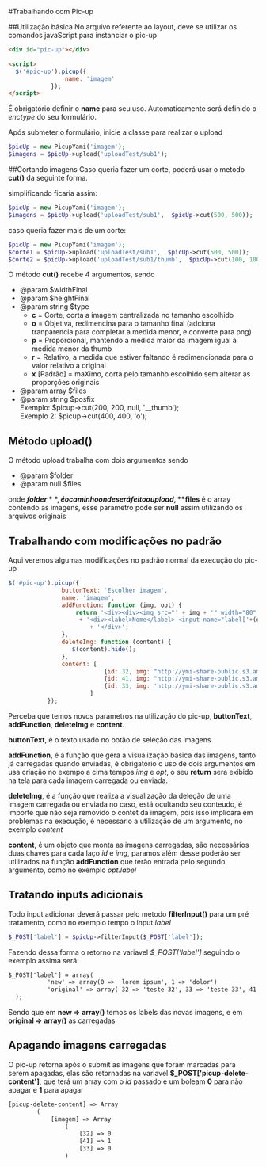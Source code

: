 #Trabalhando com Pic-up


##Utilização básica
No arquivo referente ao layout, deve se utilizar os comandos javaScript para instanciar o pic-up



```html
<div id="pic-up"></div>

<script>
  $('#pic-up').picup({
                name: 'imagem'
            });
</script>
``` 

É obrigatório definir o **name** para seu uso. Automaticamente será definido o *enctype* do seu formulário.


Após submeter o formulário, inicie a classe para realizar o upload
```php
$picUp = new PicupYami('imagem');
$imagens = $picUp->upload('uploadTest/sub1');
``` 

##Cortando imagens
Caso queria fazer um corte, poderá usar o metodo **cut()** da seguinte forma.

simplificando ficaria assim:
```php
$picUp = new PicupYami('imagem');
$imagens = $picUp->upload('uploadTest/sub1',  $picUp->cut(500, 500));
``` 

caso queria fazer mais de um corte:
```php
$picUp = new PicupYami('imagem');
$corte1 = $picUp->upload('uploadTest/sub1',  $picUp->cut(500, 500));
$corte2 = $picUp->upload('uploadTest/sub1/thumb',  $picUp->cut(100, 100));
```
 
O método **cut()** recebe 4 argumentos, sendo
* @param $widthFinal
* @param $heightFinal
* @param string $type
    * **c** = Corte, corta a imagem centralizada no tamanho escolhido 
    * **o** = Objetiva, redimencina para o tamanho final (adciona tranparencia para completar a medida menor, e converte para png)
    * **p** = Proporcional, mantendo a medida maior da imagem igual a medida menor da thumb
    * **r** = Relativo, a medida que estiver faltando é redimencionada para o valor relativo a original
    * **x** [Padrão] = maXimo, corta pelo tamanho escolhido sem alterar as proporções originais
* @param array $files
* @param string $posfix <br>
    Exemplo:  $picup->cut(200, 200, null, '__thumb'); <br>
    Exemplo 2: $picup->cut(400, 400, 'o');

## Método upload()
O método upload trabalha com dois argumentos sendo
* @param $folder
* @param null $files

onde **$folder**, é o caminho onde será feito o upload, **$files** é o array contendo as imagens, esse parametro pode ser **null** assim utilizando os arquivos originais
 
 ## Trabalhando com modificações no padrão
 
 Aqui veremos algumas modificações no padrão normal da execução do pic-up
  ```javascript
  $('#pic-up').picup({
                 buttonText: 'Escolher imagem',
                 name: 'imagem',
                 addFunction: function (img, opt) {
                     return '<div><div><img src="' + img + '" width="80" /></div>'
                      + '<div><label>Nome</label> <input name="label['+(opt != undefined ? opt.id : "" )+']" value="'+(opt != undefined && opt.label != undefined ? opt.label : "" )+'" /></div>'
                         + '</div>';
                 },
                 deleteImg: function (content) {
                    $(content).hide();
                 },
                 content: [
                             {id: 32, img: "http://ymi-share-public.s3.amazonaws.com/images/theconcept/skus/ec193cp84fzbww_1_26296.JPG", label: "teste 32"},
                             {id: 41, img: "http://ymi-share-public.s3.amazonaws.com/images/theconcept/skus/ec193cp84fzbww_1_26296.JPG", label: "teste 41"},
                             {id: 33, img: 'http://ymi-share-public.s3.amazonaws.com/images/theconcept/skus/ec193cp89ruoww_1_72676.jpg', label: "teste 33"}
                         ]
             });
```

Perceba que temos novos parametros na utilização do pic-up, **buttonText**, **addFunction**, **deleteImg** e **content**.

**buttonText**, é o texto usado no botão de seleção das imagens

**addFunction**, é a função que gera a visualização basica das imagens, tanto já carregadas quando enviadas, é obrigatório o uso de dois argumentos em usa criação no exempo a cima tempos *img* e *opt*, o seu **return** sera exibido na tela para cada imagem carregada ou enviada.

**deleteImg**, é a função que realiza a visualização da deleção de uma imagem carregada ou enviada no caso, está ocultando seu conteudo, é importe que não seja removido o contet da imagem, pois isso implicara em problemas na execução, é necessario a utilização de um argumento, no exemplo *content*

**content**, é um objeto que monta as imagens carregadas, são necessários duas chaves para cada laço *id* e *img*, paramos além desse poderão ser utilizados na função **addFunction** que terão entrada pelo segundo argumento, como no exemplo *opt.label*

 ## Tratando inputs adicionais
 Todo input adicionar deverá passar pelo metodo **filterInput()** para um pré tratamento, como no exemplo tempo o input *label*
 
 ```php
 $_POST['label'] = $picUp->filterInput($_POST['label']);
 ```
 
 Fazendo dessa forma o retorno na variavel *$_POST['label']* seguindo o exemplo assima será:
  
 ```txt
 $_POST['label'] = array(
            'new' => array(0 => 'lorem ipsum', 1 => 'dolor')
            'original' => array( 32 => 'teste 32', 33 => 'teste 33', 41 => 'teste 41')
   );
 ```
 
Sendo que em **new => array()** temos os labels das novas imagens, e em **original => array()** as carregadas
 
 ## Apagando imagens carregadas
O pic-up retorna após o submit as imagens que foram marcadas para serem apagadas, elas são retornadas na variavel **$_POST['picup-delete-content']**, que terá um array com o *id* passado e um boleam **0** para não apagar e **1** para apagar

```txt
[picup-delete-content] => Array
        (
            [imagem] => Array
                (
                    [32] => 0
                    [41] => 1
                    [33] => 0
                )
```
